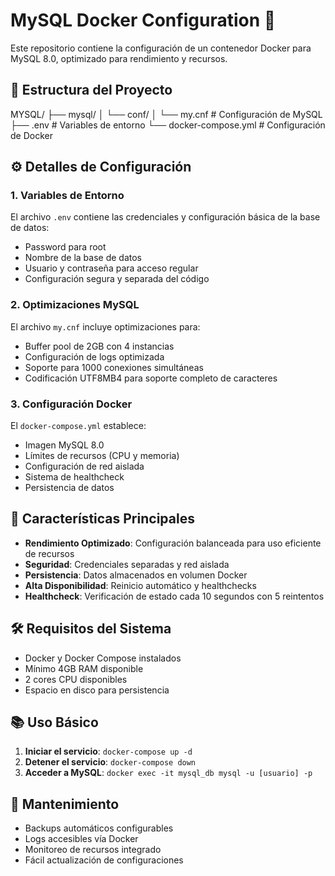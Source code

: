 # MySQL Docker Configuration 🐋

Este repositorio contiene la configuración de un contenedor Docker para MySQL 8.0, optimizado para rendimiento y recursos.

## 📁 Estructura del Proyecto

MYSQL/
├── mysql/
│   └── conf/
│       └── my.cnf       # Configuración de MySQL
├── .env                 # Variables de entorno
└── docker-compose.yml   # Configuración de Docker

## ⚙️ Detalles de Configuración

### 1. Variables de Entorno
El archivo `.env` contiene las credenciales y configuración básica de la base de datos:
- Password para root
- Nombre de la base de datos
- Usuario y contraseña para acceso regular
- Configuración segura y separada del código

### 2. Optimizaciones MySQL
El archivo `my.cnf` incluye optimizaciones para:
- Buffer pool de 2GB con 4 instancias
- Configuración de logs optimizada
- Soporte para 1000 conexiones simultáneas
- Codificación UTF8MB4 para soporte completo de caracteres

### 3. Configuración Docker
El `docker-compose.yml` establece:
- Imagen MySQL 8.0
- Límites de recursos (CPU y memoria)
- Configuración de red aislada
- Sistema de healthcheck
- Persistencia de datos

## 🚀 Características Principales

- **Rendimiento Optimizado**: Configuración balanceada para uso eficiente de recursos
- **Seguridad**: Credenciales separadas y red aislada
- **Persistencia**: Datos almacenados en volumen Docker
- **Alta Disponibilidad**: Reinicio automático y healthchecks
- **Healthcheck**: Verificación de estado cada 10 segundos con 5 reintentos

## 🛠️ Requisitos del Sistema

- Docker y Docker Compose instalados
- Mínimo 4GB RAM disponible
- 2 cores CPU disponibles
- Espacio en disco para persistencia

## 📚 Uso Básico

1. **Iniciar el servicio**: `docker-compose up -d`
2. **Detener el servicio**: `docker-compose down`
3. **Acceder a MySQL**: `docker exec -it mysql_db mysql -u [usuario] -p`

## 🔧 Mantenimiento

- Backups automáticos configurables
- Logs accesibles vía Docker
- Monitoreo de recursos integrado
- Fácil actualización de configuraciones